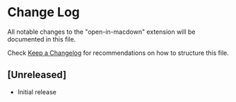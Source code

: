 # Change Log
All notable changes to the "open-in-macdown" extension will be documented in this file.

Check [Keep a Changelog](http://keepachangelog.com/) for recommendations on how to structure this file.

## [Unreleased]
- Initial release